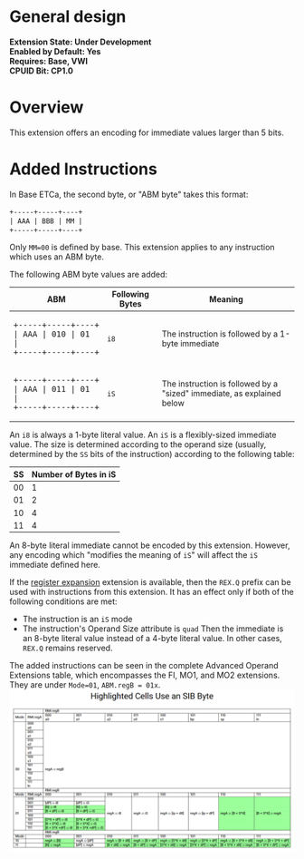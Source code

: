 # General design

**Extension State: Under Development**  
**Enabled by Default: Yes**  
**Requires: Base, VWI**  
**CPUID Bit: CP1.0**

# Overview

This extension offers an encoding for immediate values larger than 5 bits.

# Added Instructions

In Base ETCa, the second byte, or "ABM byte" takes this format:
```
+-----+-----+----+
| AAA | BBB | MM |
+-----+-----+----+
```

Only `MM=00` is defined by base. This extension applies to any instruction which uses an ABM byte.

The following ABM byte values are added:

| ABM | Following Bytes | Meaning |
|-----|-----------------|---------|
| <pre>+-----+-----+----+<br>\| AAA \| 010 \| 01 \|<br>+-----+-----+----+</pre> | `i8` | The instruction is followed by a 1-byte immediate |
| <pre>+-----+-----+----+<br>\| AAA \| 011 \| 01 \|<br>+-----+-----+----+</pre> | `iS` | The instruction is followed by a "sized" immediate, as explained below |

An `i8` is always a 1-byte literal value. An `iS` is a flexibly-sized immediate value. The size is determined
according to the operand size (usually, determined by the `SS` bits of the instruction) according to
the following table:

| SS | Number of Bytes in iS |
|----|-----------------------|
| 00 | 1 |
| 01 | 2 |
| 10 | 4 |
| 11 | 4 |

An 8-byte literal immediate cannot be encoded by this extension. However, any encoding
which "modifies the meaning of `iS`" will affect the `iS` immediate defined here.

If the [register expansion](../expanded-registers/README.md) extension is available, then the `REX.Q` prefix can be used with instructions from this
extension. It has an effect only if both of the following conditions are met:
  - The instruction is an `iS` mode
  - The instruction's Operand Size attribute is `quad`
Then the immediate is an 8-byte literal value instead of a 4-byte literal value. In other cases, `REX.Q` remains reserved.

The added instructions can be seen in the complete Advanced Operand Extensions table, which encompasses the FI, MO1, and MO2 extensions. They are under `Mode=01`, `ABM.regB = 01x`.
![AOE Table](../etca_aoe_table.png)

